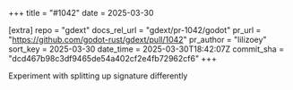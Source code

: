 +++
title = "#1042"
date = 2025-03-30

[extra]
repo = "gdext"
docs_rel_url = "gdext/pr-1042/godot"
pr_url = "https://github.com/godot-rust/gdext/pull/1042"
pr_author = "lilizoey"
sort_key = 2025-03-30
date_time = 2025-03-30T18:42:07Z
commit_sha = "dcd467b98c3df9465de54a402cf2e4fb72962cf6"
+++

Experiment with splitting up signature differently
